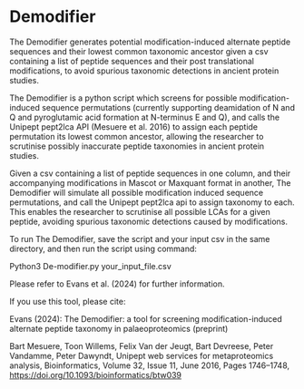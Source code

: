 # Demodifier
The Demodifier generates potential modification-induced alternate peptide sequences and their lowest common taxonomic ancestor given a csv containing a list of peptide sequences and their post translational modifications, to avoid spurious taxonomic detections in ancient protein studies.

The Demodifier is a python script which screens for possible modification-induced sequence permutations (currently supporting deamidation of N and Q and pyroglutamic acid formation at N-terminus E and Q), and calls the Unipept pept2lca API (Mesuere et al. 2016) to assign each peptide permutation its lowest common ancestor, allowing the researcher to scrutinise possibly inaccurate peptide taxonomies in ancient protein studies.

Given a csv containing a list of peptide sequences in one column, and their accompanying modifications in Mascot or Maxquant format in another, The Demodifier will simulate all possible modification induced sequence permutations, and call the Unipept pept2lca api to assign taxonomy to each. This enables the researcher to scrutinise all possible LCAs for a given peptide, avoiding spurious taxonomic detections caused by modifications.

To run The Demodifier, save the script and your input csv in the same directory, and then run the script using command:

Python3 De-modifier.py your_input_file.csv

Please refer to Evans et al. (2024) for further information.

If you use this tool, please cite:

Evans (2024): The Demodifier: a tool for screening modification-induced alternate peptide taxonomy in palaeoproteomics (preprint)

Bart Mesuere, Toon Willems, Felix Van der Jeugt, Bart Devreese, Peter Vandamme, Peter Dawyndt, Unipept web services for metaproteomics analysis, Bioinformatics, Volume 32, Issue 11, June 2016, Pages 1746–1748, https://doi.org/10.1093/bioinformatics/btw039
